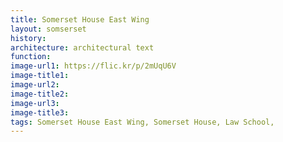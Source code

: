 ```yaml
---
title: Somerset House East Wing
layout: somserset
history: 
architecture: architectural text
function: 
image-url1: https://flic.kr/p/2mUqU6V
image-title1:
image-url2:
image-title2:
image-url3:
image-title3:
tags: Somerset House East Wing, Somerset House, Law School,
---
```

